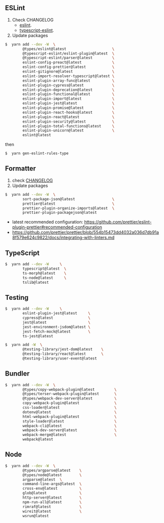 ## ESLint

1. Check CHANGELOG
    - [eslint](https://github.com/eslint/eslint/blob/master/CHANGELOG.md).
    - [typescript-eslint](https://github.com/typescript-eslint/typescript-eslint/blob/master/CHANGELOG.md).
2. Update packages

```sh
$  yarn add --dev -W  \
        @types/eslint@latest                     \
        @typescript-eslint/eslint-plugin@latest  \
        @typescript-eslint/parser@latest         \
        eslint-config-preact@latest              \
        eslint-config-prettier@latest            \
        eslint-gitignore@latest                  \
        eslint-import-resolver-typescript@latest \
        eslint-plugin-array-func@latest          \
        eslint-plugin-cypress@latest             \
        eslint-plugin-deprecation@latest         \
        eslint-plugin-functional@latest          \
        eslint-plugin-import@latest              \
        eslint-plugin-jest@latest                \
        eslint-plugin-promise@latest             \
        eslint-plugin-react-hooks@latest         \
        eslint-plugin-react@latest               \
        eslint-plugin-security@latest            \
        eslint-plugin-total-functions@latest     \
        eslint-plugin-unicorn@latest             \
        eslint@latest
```

then

```sh
$  yarn gen-eslint-rules-type
```

## Formatter

1.  check [CHANGELOG](https://github.com/prettier/prettier/blob/main/CHANGELOG.md)
2.  Update packages

```sh
$  yarn add --dev -W  \
        sort-package-json@latest                 \
        prettier@latest                          \
        prettier-plugin-organize-imports@latest  \
        prettier-plugin-packagejson@latest
```

-   latest recommended configuration: https://github.com/prettier/eslint-plugin-prettier#recommended-configuration
-   https://github.com/prettier/prettier/blob/554b15473dd4032a036d7db91a8f579e624c9822/docs/integrating-with-linters.md

## TypeScript

```sh
$  yarn add --dev -W     \
        typescript@latest  \
        ts-morph@latest    \
        ts-node@latest     \
        tslib@latest
```

## Testing

```sh
$  yarn add --dev -W     \
        eslint-plugin-jest@latest     \
        cypress@latest                \
        jest@latest                   \
        jest-environment-jsdom@latest \
        jest-fetch-mock@latest        \
        ts-jest@latest
```

```sh
$  yarn add -W  \
        @testing-library/jest-dom@latest    \
        @testing-library/react@latest       \
        @testing-library/user-event@latest
```

## Bundler

```sh
$  yarn add --dev -W  \
        @types/copy-webpack-plugin@latest         \
        @types/terser-webpack-plugin@latest       \
        @types/webpack-dev-server@latest          \
        copy-webpack-plugin@latest                \
        css-loader@latest                         \
        dotenv@latest                             \
        html-webpack-plugin@latest                \
        style-loader@latest                       \
        webpack-cli@latest                        \
        webpack-dev-server@latest                 \
        webpack-merge@latest                      \
        webpack@latest
```

## Node

```sh
$  yarn add --dev -W  \
        @types/argparse@latest    \
        @types/node@latest        \
        argparse@latest  \
        command-line-args@latest  \
        cross-env@latest          \
        glob@latest               \
        http-server@latest        \
        npm-run-all@latest        \
        rimraf@latest             \
        wireit@latest             \
        wsrun@latest
```
